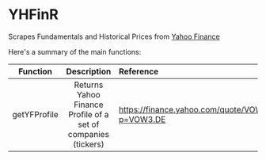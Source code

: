 # YHFinR

Scrapes Fundamentals and Historical Prices from [Yahoo Finance](https://finance.yahoo.com/)

Here's a summary of the main functions:

| Function   |      Description      |  Reference |
|----------  |:---------------------:|:-----------|
| getYFProfile |  Returns Yahoo Finance Profile of a set of companies (tickers) | https://finance.yahoo.com/quote/VOW3.DE/profile?p=VOW3.DE |

